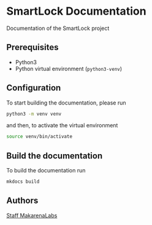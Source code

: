 # SmartLock Documentation

Documentation of the SmartLock project

## Prerequisites

 - Python3
 - Python virtual environment (`python3-venv`)

## Configuration
To start building the documentation, please run
```bash
python3 -m venv venv
```
and then, to activate the virtual environment
```bash
source venv/bin/activate
```

## Build the documentation
To build the documentation run
```bash
mkdocs build
```

## Authors
[Staff MakarenaLabs](mailto:staff@makarenalabs.com)
